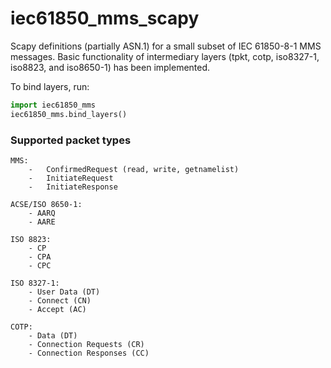 # iec61850_mms_scapy

Scapy definitions (partially ASN.1) for a small subset of IEC 61850-8-1 MMS messages.
Basic functionality of intermediary layers (tpkt, cotp, iso8327-1, iso8823, and iso8650-1) has been implemented.

To bind layers, run:

```python
import iec61850_mms
iec61850_mms.bind_layers()
```

### Supported packet types
```plain
MMS:
    -   ConfirmedRequest (read, write, getnamelist)
    -   InitiateRequest
    -   InitiateResponse

ACSE/ISO 8650-1:
    - AARQ
    - AARE

ISO 8823:
    - CP
    - CPA
    - CPC

ISO 8327-1:
    - User Data (DT)
    - Connect (CN)
    - Accept (AC)

COTP:
    - Data (DT)
    - Connection Requests (CR)
    - Connection Responses (CC)
```
